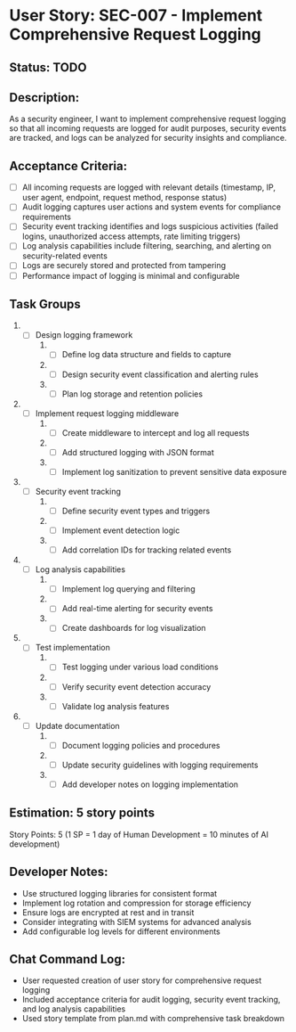 # User Story: SEC-007 - Implement Comprehensive Request Logging

## Status: TODO

## Description:

As a security engineer, I want to implement comprehensive request logging so that all incoming requests are logged for audit purposes, security events are tracked, and logs can be analyzed for security insights and compliance.

## Acceptance Criteria:

- [ ] All incoming requests are logged with relevant details (timestamp, IP, user agent, endpoint, request method, response status)
- [ ] Audit logging captures user actions and system events for compliance requirements
- [ ] Security event tracking identifies and logs suspicious activities (failed logins, unauthorized access attempts, rate limiting triggers)
- [ ] Log analysis capabilities include filtering, searching, and alerting on security-related events
- [ ] Logs are securely stored and protected from tampering
- [ ] Performance impact of logging is minimal and configurable

## Task Groups

1. - [ ] Design logging framework
     1. - [ ] Define log data structure and fields to capture
     2. - [ ] Design security event classification and alerting rules
     3. - [ ] Plan log storage and retention policies

2. - [ ] Implement request logging middleware
     1. - [ ] Create middleware to intercept and log all requests
     2. - [ ] Add structured logging with JSON format
     3. - [ ] Implement log sanitization to prevent sensitive data exposure

3. - [ ] Security event tracking
     1. - [ ] Define security event types and triggers
     2. - [ ] Implement event detection logic
     3. - [ ] Add correlation IDs for tracking related events

4. - [ ] Log analysis capabilities
     1. - [ ] Implement log querying and filtering
     2. - [ ] Add real-time alerting for security events
     3. - [ ] Create dashboards for log visualization

5. - [ ] Test implementation
     1. - [ ] Test logging under various load conditions
     2. - [ ] Verify security event detection accuracy
     3. - [ ] Validate log analysis features

6. - [ ] Update documentation
     1. - [ ] Document logging policies and procedures
     2. - [ ] Update security guidelines with logging requirements
     3. - [ ] Add developer notes on logging implementation

## Estimation: 5 story points

Story Points: 5 (1 SP = 1 day of Human Development = 10 minutes of AI development)

## Developer Notes:

- Use structured logging libraries for consistent format
- Implement log rotation and compression for storage efficiency
- Ensure logs are encrypted at rest and in transit
- Consider integrating with SIEM systems for advanced analysis
- Add configurable log levels for different environments

## Chat Command Log:

- User requested creation of user story for comprehensive request logging
- Included acceptance criteria for audit logging, security event tracking, and log analysis capabilities
- Used story template from plan.md with comprehensive task breakdown